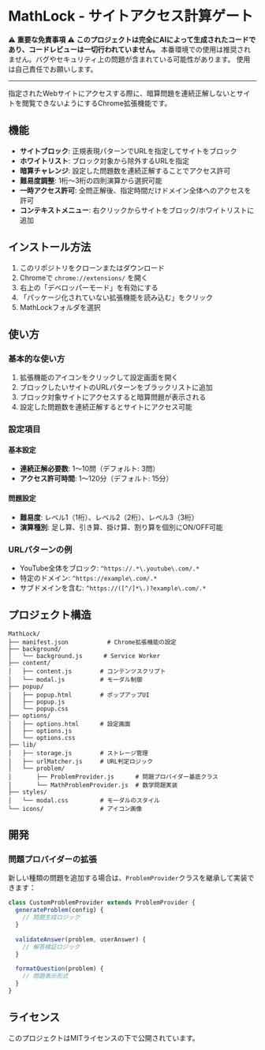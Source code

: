 # MathLock - サイトアクセス計算ゲート

⚠️ **重要な免責事項** ⚠️
**このプロジェクトは完全にAIによって生成されたコードであり、コードレビューは一切行われていません。**
本番環境での使用は推奨されません。バグやセキュリティ上の問題が含まれている可能性があります。
使用は自己責任でお願いします。

---

指定されたWebサイトにアクセスする際に、暗算問題を連続正解しないとサイトを閲覧できないようにするChrome拡張機能です。

## 機能

- **サイトブロック**: 正規表現パターンでURLを指定してサイトをブロック
- **ホワイトリスト**: ブロック対象から除外するURLを指定
- **暗算チャレンジ**: 設定した問題数を連続正解することでアクセス許可
- **難易度調整**: 1桁〜3桁の四則演算から選択可能
- **一時アクセス許可**: 全問正解後、指定時間だけドメイン全体へのアクセスを許可
- **コンテキストメニュー**: 右クリックからサイトをブロック/ホワイトリストに追加

## インストール方法

1. このリポジトリをクローンまたはダウンロード
2. Chromeで `chrome://extensions/` を開く
3. 右上の「デベロッパーモード」を有効にする
4. 「パッケージ化されていない拡張機能を読み込む」をクリック
5. MathLockフォルダを選択

## 使い方

### 基本的な使い方

1. 拡張機能のアイコンをクリックして設定画面を開く
2. ブロックしたいサイトのURLパターンをブラックリストに追加
3. ブロック対象サイトにアクセスすると暗算問題が表示される
4. 設定した問題数を連続正解するとサイトにアクセス可能

### 設定項目

#### 基本設定
- **連続正解必要数**: 1〜10問（デフォルト: 3問）
- **アクセス許可時間**: 1〜120分（デフォルト: 15分）

#### 問題設定
- **難易度**: レベル1（1桁）、レベル2（2桁）、レベル3（3桁）
- **演算種別**: 足し算、引き算、掛け算、割り算を個別にON/OFF可能

### URLパターンの例

- YouTube全体をブロック: `^https://.*\.youtube\.com/.*`
- 特定のドメイン: `^https://example\.com/.*`
- サブドメインを含む: `^https://([^/]*\.)?example\.com/.*`

## プロジェクト構造

```
MathLock/
├── manifest.json           # Chrome拡張機能の設定
├── background/
│   └── background.js      # Service Worker
├── content/
│   ├── content.js        # コンテンツスクリプト
│   └── modal.js          # モーダル制御
├── popup/
│   ├── popup.html        # ポップアップUI
│   ├── popup.js
│   └── popup.css
├── options/
│   ├── options.html      # 設定画面
│   ├── options.js
│   └── options.css
├── lib/
│   ├── storage.js        # ストレージ管理
│   ├── urlMatcher.js     # URL判定ロジック
│   └── problem/
│       ├── ProblemProvider.js      # 問題プロバイダー基底クラス
│       └── MathProblemProvider.js  # 数学問題実装
├── styles/
│   └── modal.css         # モーダルのスタイル
└── icons/                # アイコン画像
```

## 開発

### 問題プロバイダーの拡張

新しい種類の問題を追加する場合は、`ProblemProvider`クラスを継承して実装できます：

```javascript
class CustomProblemProvider extends ProblemProvider {
  generateProblem(config) {
    // 問題生成ロジック
  }
  
  validateAnswer(problem, userAnswer) {
    // 解答検証ロジック
  }
  
  formatQuestion(problem) {
    // 問題表示形式
  }
}
```

## ライセンス

このプロジェクトはMITライセンスの下で公開されています。